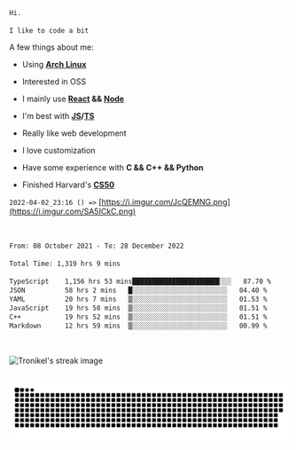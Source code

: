 ```
Hi.

I like to code a bit
```

A few things about me:

-   Using **[Arch Linux](https://archlinux.org/)**

-   Interested in OSS

-   I mainly use **[React](https://reactjs.org/) && [Node](https://nodejs.org/en/)**

-   I'm best with **[JS](https://www.javascript.com/)/[TS](https://www.typescriptlang.org/)**

-   Really like web development

-   I love customization

-   Have some experience with **C && C++ && Python**

-   Finished Harvard's **[CS50](https://cs50.harvard.edu)**

`2022-04-02_23:16 () =>` [https://i.imgur.com/JcQEMNG.png](https://i.imgur.com/SA5ICkC.png)

<br>

<!--START_SECTION:waka-->

```text
From: 08 October 2021 - To: 28 December 2022

Total Time: 1,319 hrs 9 mins

TypeScript    1,156 hrs 53 mins██████████████████████░░░   87.70 %
JSON          58 hrs 2 mins   █░░░░░░░░░░░░░░░░░░░░░░░░   04.40 %
YAML          20 hrs 7 mins   ▒░░░░░░░░░░░░░░░░░░░░░░░░   01.53 %
JavaScript    19 hrs 58 mins  ▒░░░░░░░░░░░░░░░░░░░░░░░░   01.51 %
C++           19 hrs 52 mins  ▒░░░░░░░░░░░░░░░░░░░░░░░░   01.51 %
Markdown      12 hrs 59 mins  ▒░░░░░░░░░░░░░░░░░░░░░░░░   00.99 %
```

<!--END_SECTION:waka-->

<br>

<p><img align="center" src="https://github-readme-streak-stats.herokuapp.com/?user=Tronikelis&theme=dark" alt="Tronikel's streak image" /></p>

<br>

<img title="" src="https://raw.githubusercontent.com/Tronikelis/Tronikelis/output/github-contribution-grid-snake.svg" alt="very cool snake thingey" data-align="left">

